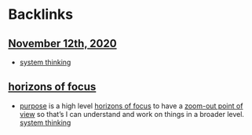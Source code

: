 
# Backlinks
## [November 12th, 2020](<November 12th, 2020.md>)
- [system thinking](<system thinking.md>)

## [horizons of focus](<horizons of focus.md>)
- [purpose](<purpose.md>) is a high level [horizons of focus](<horizons of focus.md>) to have a [zoom-out point of view](<zoom-out point of view.md>) so that’s I can understand and work on things in a broader level. [system thinking](<system thinking.md>)

